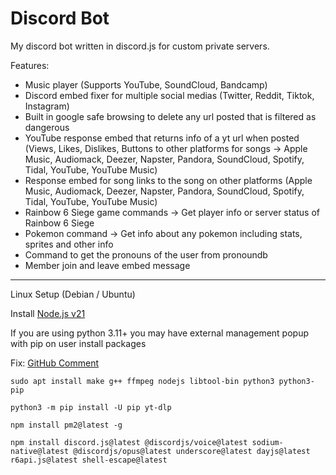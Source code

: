 # Discord Bot
My discord bot written in discord.js for custom private servers.

Features:
- Music player (Supports YouTube, SoundCloud, Bandcamp)
- Discord embed fixer for multiple social medias (Twitter, Reddit, Tiktok, Instagram)
- Built in google safe browsing to delete any url posted that is filtered as dangerous
- YouTube response embed that returns info of a yt url when posted (Views, Likes, Dislikes, Buttons to other platforms for songs -> Apple Music, Audiomack, Deezer, Napster, Pandora, SoundCloud, Spotify, Tidal, YouTube, YouTube Music)
- Response embed for song links to the song on other platforms (Apple Music, Audiomack, Deezer, Napster, Pandora, SoundCloud, Spotify, Tidal, YouTube, YouTube Music)
- Rainbow 6 Siege game commands -> Get player info or server status of Rainbow 6 Siege
- Pokemon command -> Get info about any pokemon including stats, sprites and other info
- Command to get the pronouns of the user from pronoundb
- Member join and leave embed message

-----

Linux Setup (Debian / Ubuntu)

Install [Node.js v21](https://github.com/nodesource/distributions#debian-and-ubuntu-based-distributions)

If you are using python 3.11+ you may have external management popup with pip on user install packages

Fix: [GitHub Comment](https://github.com/pypa/pip/issues/11776#issuecomment-1434892689)

```
sudo apt install make g++ ffmpeg nodejs libtool-bin python3 python3-pip
```

```
python3 -m pip install -U pip yt-dlp
```

```
npm install pm2@latest -g
```

```
npm install discord.js@latest @discordjs/voice@latest sodium-native@latest @discordjs/opus@latest underscore@latest dayjs@latest r6api.js@latest shell-escape@latest
```
